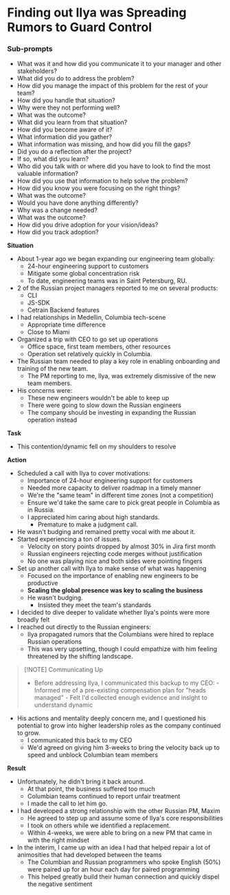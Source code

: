 # Finding out Ilya was Spreading Rumors to Guard Control

### Sub-prompts
- What was it and how did you communicate it to your manager and other stakeholders? 
- What did you do to address the problem? 
- How did you manage the impact of this problem for the rest of your team?
- How did you handle that situation? 
- Why were they not performing well? 
- What was the outcome? 
- What did you learn from that situation?
- How did you become aware of it? 
- What information did you gather? 
- What information was missing, and how did you fill the gaps? 
- Did you do a reflection after the project?
- If so, what did you learn?
- Who did you talk with or where did you have to look to find the most valuable information? 
- How did you use that information to help solve the problem? 
- How did you know you were focusing on the right things? 
- What was the outcome? 
- Would you have done anything differently?
- Why was a change needed? 
- What was the outcome?
- How did you drive adoption for your vision/ideas? 
- How did you track adoption? 

**Situation**
- About 1-year ago we began expanding our engineering team globally:
	- 24-hour engineering support to customers
	- Mitigate some global concentration risk
	- To date, engineering teams was in Saint Petersburg, RU. 
- 2 of the Russian project managers reported to me on several products:
	- CLI
	- JS-SDK
	- Cetrain Backend features
- I had relationships in Medellin, Columbia tech-scene
	- Appropriate time difference
	- Close to Miami
- Organized a trip with CEO to go set up operations
	- Office space, first team members, other resources
	- Operation set relatively quickly in Columbia.
- The Russian team needed to play a key role in enabling onboarding and training of the new team. 
	- The PM reporting to me, Ilya, was extremely dismissive of the new team members. 
- His concerns were:
	- These new engineers wouldn't be able to keep up
	- There were going to slow down the Russian engineers
	- The company should be investing in expanding the Russian operation instead

**Task**
- This contention/dynamic fell on my shoulders to resolve

**Action**
- Scheduled a call with Ilya to cover motivations:
	- Importance of 24-hour engineering support for customers
	- Needed more capacity to deliver roadmap in a timely manner
	- We're the "same team" in different time zones (not a competition)
	- Ensure we'd take the same care to pick great people in Columbia as in Russia. 
	- I appreciated him caring about high standards. 
		- Premature to make a judgment call. 
- He wasn't budging and remained pretty vocal with me about it. 
- Started experiencing a ton of issues. 
	- Velocity on story points dropped by almost 30% in Jira first month
	- Russian engineers rejecting code merges without justification
	- No one was playing nice and both sides were pointing fingers
- Set up another call with Ilya to make sense of what was happening
	- Focused on the importance of enabling new engineers to be productive 
	- **Scaling the global presence was key to scaling the business**
	- He wasn't budging. 
		- Insisted they meet the team's standards
- I decided to dive deeper to validate whether Ilya's points were more broadly felt
- I reached out directly to the Russian engineers:
	- Ilya propagated rumors that the Columbians were hired to replace Russian operations
	- This was very upsetting, though I could empathize with him feeling threatened by the shifting landscape.

> [!NOTE] Communicating Up
> - Before addressing Ilya, I communicated this backup to my CEO: - Informed me of a pre-existing compensation plan for "heads managed" - Felt I'd collected enough evidence and insight to understand dynamic

- His actions and mentality deeply concern me, and I questioned his potential to grow into higher leadership roles as the company continued to grow.
	- I communicated this back to my CEO
	- We'd agreed on giving him 3-weeks to bring the velocity back up to speed and unblock Columbian team members

**Result** 
- Unfortunately, he didn't bring it back around. 
	- At that point, the business suffered too much 
	- Columbian teams continued to report unfair treatment
	- I made the call to let him go.
- I had developed a strong relationship with the other Russian PM, Maxim
	- He agreed to step up and assume some of Ilya's core responsibilities 
	- I took on others while we identified a replacement.
	- Within 4-weeks, we were able to bring on a new PM that came in with the right mindset
- In the interim, I came up with an idea I had that helped repair a lot of animosities that had developed between the teams 
	- The Columbian and Russian programmers who spoke English (50%) were paired up for an hour each day for paired programming
	- This helped greatly build their human connection and quickly dispel the negative sentiment